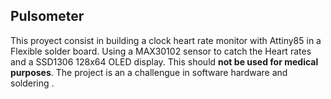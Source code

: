 ## Pulsometer
This proyect consist in building a clock heart rate monitor with Attiny85 in a Flexible solder board. Using a MAX30102 sensor to catch the Heart rates and a SSD1306 128x64 OLED display. This should **not be used for medical purposes**.
The project is an a challengue in software  hardware and soldering .

